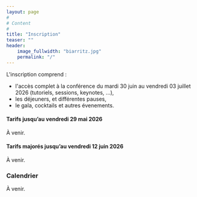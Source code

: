```yaml
---
layout: page
#
# Content
#
title: "Inscription"
teaser: ""
header:
    image_fullwidth: "biarritz.jpg"
    permalink: "/"
---
```


L'inscription comprend :
  * l'accès complet à la conférence du mardi 30 juin au vendredi 03 juillet 2026 (tutoriels, sessions, keynotes, ...),
  * les déjeuners, et différentes pauses,
  * le gala, cocktails et autres évenements.

<!-- 
Pour toute question, il est possible d'écrire à
*compas-2026-organisation-locale [chez] inria.fr*
-->
#### Tarifs jusqu’au vendredi 29 mai 2026

À venir.

#### Tarifs majorés jusqu’au vendredi 12 juin 2026

À venir.

### Calendrier

À venir.



<!-- * [Nouvelle inscription](/inscription/nouvelle) -->
<!-- * [Gérer mon inscription](/inscription/gestion) -->
